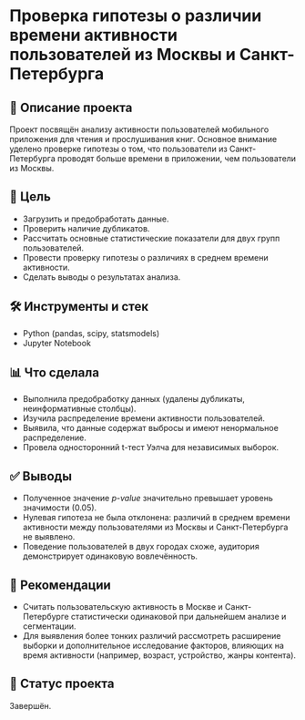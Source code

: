 # Проверка гипотезы о различии времени активности пользователей из Москвы и Санкт-Петербурга  

## 📌 Описание проекта  
Проект посвящён анализу активности пользователей мобильного приложения для чтения и прослушивания книг. Основное внимание уделено проверке гипотезы о том, что пользователи из Санкт-Петербурга проводят больше времени в приложении, чем пользователи из Москвы.  

## 🎯 Цель  
- Загрузить и предобработать данные.  
- Проверить наличие дубликатов.  
- Рассчитать основные статистические показатели для двух групп пользователей.  
- Провести проверку гипотезы о различиях в среднем времени активности.  
- Сделать выводы о результатах анализа.  

## 🛠️ Инструменты и стек  
- Python (pandas, scipy, statsmodels)  
- Jupyter Notebook  

## 📊 Что сделала  
- Выполнила предобработку данных (удалены дубликаты, неинформативные столбцы).  
- Изучила распределение времени активности пользователей.  
- Выявила, что данные содержат выбросы и имеют ненормальное распределение.  
- Провела односторонний t-тест Уэлча для независимых выборок.  

## ✅ Выводы  
- Полученное значение *p-value* значительно превышает уровень значимости (0.05).  
- Нулевая гипотеза не была отклонена: различий в среднем времени активности между пользователями из Москвы и Санкт-Петербурга не выявлено.  
- Поведение пользователей в двух городах схоже, аудитория демонстрирует одинаковую вовлечённость.  

## 📌 Рекомендации  
- Считать пользовательскую активность в Москве и Санкт-Петербурге статистически одинаковой при дальнейшем анализе и сегментации.  
- Для выявления более тонких различий рассмотреть расширение выборки и дополнительное исследование факторов, влияющих на время активности (например, возраст, устройство, жанры контента).  

## 📂 Статус проекта  
Завершён.
